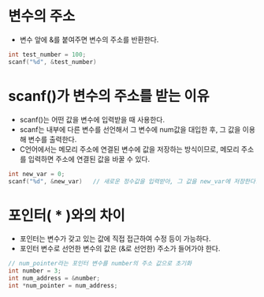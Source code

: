 # 변수의 주소

- 변수 앞에 &를 붙여주면 변수의 주소를 반환한다.

```c
int test_number = 100;
scanf("%d", &test_number)
```

# scanf()가 변수의 주소를 받는 이유

- scanf()는 어떤 값을 변수에 입력받을 때 사용한다.
- scanf는 내부에 다른 변수를 선언해서 그 변수에 num값을 대입한 후, 그 값을 이용해 변수를 출력한다.
- C언어에서는 메모리 주소에 연결된 변수에 값을 저장하는 방식이므로, 메모리 주소를 입력하면 주소에 연결된 값을 바꿀 수 있다.

```c
int new_var = 0;
scanf("%d", &new_var)   // 새로운 정수값을 입력받아, 그 값을 new_var에 저장한다.
```

# 포인터( * )와의 차이

- 포인터는 변수가 갖고 있는 값에 직접 접근하여 수정 등이 가능하다.
- 포인터 변수로 선언한 변수의 값은 (&로 선언한) 주소가 들어가야 한다.

```c
// num_pointer라는 포인터 변수를 number의 주소 값으로 초기화
int number = 3;
int num_address = &number;
int *num_pointer = num_address;     
```